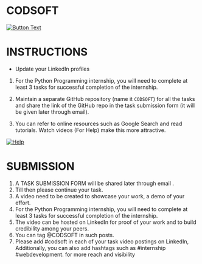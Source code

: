 # CODSOFT


<!--[![Button Text](https://img.shields.io/badge/Intership_Letter-Click%20Here_for_Download-brightgreen)](https://drive.google.com/file/d/1akJmuAJCIsBdC5TXXhjlxBsZ9SrTrnpf/view)-->

<a href="https://drive.google.com/file/d/1akJmuAJCIsBdC5TXXhjlxBsZ9SrTrnpf/view" target="_blank">
  <img src="https://img.shields.io/badge/Intership_Letter-Click%20Here_for_Download-brightgreen" alt="Button Text">
</a>


# INSTRUCTIONS

* Update your LinkedIn profiles

1. For the Python Programming internship, you will need to complete at least 3 tasks for successful completion of the internship.

2. Maintain a separate GitHub repository (name it `CODSOFT`) for all the tasks and share the link of the GitHub repo in the task submission form (it will be given later through email).

3. You can refer to online resources such as Google Search and read tutorials. Watch videos (For Help) make this more attractive.

[![Help](https://img.shields.io/badge/Help-Click%20Here-brightgreen)](https://your-help-link-here.com)

# SUBMISSION

1. A TASK SUBMISSION FORM will be shared later through email .
2. Till then please continue your task.
3. A video need to be created to showcase your work, a demo of your effort.
4. For the Python Programming internship, you will need to complete at least 3 tasks for successful completion of the internship.
5. The video can be hosted on LinkedIn for proof of your work and to build credibility among your peers.
6. You can tag @CODSOFT in such posts.
7. Please add #codsoft in each of your task video postings on LinkedIn, Additionally, you can also add
 hashtags such as #internship #webdevelopment. for more reach and visibility
